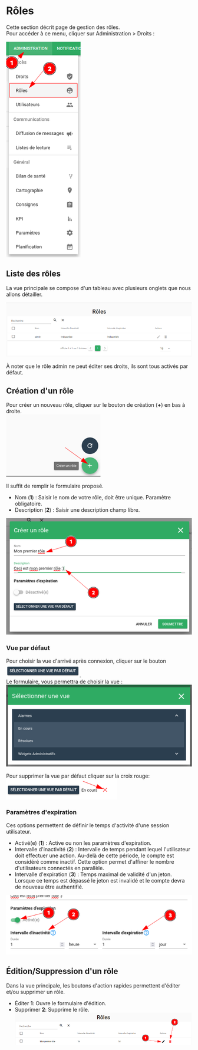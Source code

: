 # Rôles

Cette section décrit page de gestion des rôles.  
Pour accéder à ce menu, cliquer sur Administration > Droits :

![Menu rôles](./img/roles_menu.png)

## Liste des rôles

La vue principale se compose d'un tableau avec plusieurs onglets que nous allons détailler.

![Vue rôle liste](./img/roles_liste.png)

À noter que le rôle admin ne peut éditer ses droits, ils sont tous activés par défaut.

## Création d'un rôle

Pour créer un nouveau rôle, cliquer sur le bouton de création (**+**) en bas à droite.  
![Ajout d'un rôle](./img/roles_ajout.png)

Il suffit de remplir le formulaire proposé.  

  - Nom (**1**) : Saisir le nom de votre rôle, doit être unique. Paramètre obligatoire.
  - Description (**2**) : Saisir une description champ libre.

![Modal ajout rôle](./img/roles_modal_creation.png)

### Vue par défaut

Pour choisir la vue d'arrivé après connexion, cliquer sur le bouton ![Bouton vue par défaut](./img/roles_modal_creation_vuepardefaut.png).  
Le formulaire, vous permettra de choisir la vue :  
![Modal vue par defaut](./img/roles_modal_creation_vuepardefaut_modal.png)

Pour supprimer la vue par défaut cliquer sur la croix rouge:  
![Suppression vue par défaut](./img/roles_modal_creation_vuepardefaut_suppression.png)


### Paramètres d'expiration

Ces options permettent de définir le temps d'activité d'une session utilisateur. 

  - Activé(e) (**1**) : Active ou non les paramètres d'expiration.
  - Intervalle d'inactivité (**2**) : Intervalle de temps pendant lequel l'utilisateur doit effectuer une action. Au-delà de cette période, le compte est considéré comme inactif. Cette option permet d'affiner le nombre d'utilisateurs connectés en parallèle.
  - Intervalle d'expiration (**3**) : Temps maximal de validité d'un jeton. Lorsque ce temps est dépassé le jeton est invalidé et le compte devra de nouveau être authentifié.

![Modal création expiration](./img/roles_modal_creation_expiration.png)



## Édition/Suppression d'un rôle

Dans la vue principale, les boutons d'action rapides permettent d'éditer et/ou supprimer un rôle.

  - Éditer **1**: Ouvre le formulaire d'édition.
  - Supprimer **2**: Supprime le rôle.
![Bouton d'action rapide](./img/roles_liste_boutons.png)
